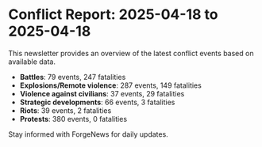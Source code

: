 # Conflict Report: 2025-04-18 to 2025-04-18

This newsletter provides an overview of the latest conflict events based on available data.

- **Battles**: 79 events, 247 fatalities
- **Explosions/Remote violence**: 287 events, 149 fatalities
- **Violence against civilians**: 37 events, 29 fatalities
- **Strategic developments**: 66 events, 3 fatalities
- **Riots**: 39 events, 2 fatalities
- **Protests**: 380 events, 0 fatalities

Stay informed with ForgeNews for daily updates.